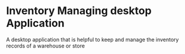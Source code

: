 # Inventory Managing desktop Application
A desktop application that is helpful to keep and manage the inventory records of a warehouse or store
